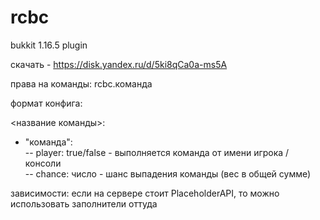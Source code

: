 # rcbc
bukkit 1.16.5 plugin  
  
скачать - https://disk.yandex.ru/d/5ki8qCa0a-ms5A  
  
права на команды: 
rcbc.команда  
  
формат конфига:
  
<название команды>:  
  - "команда":  
      -- player: true/false  - выполняется команда от имени игрока / консоли  
      -- chance: число       - шанс выпадения команды (вес в общей сумме)  
    
зависимости:
  если на сервере стоит PlaceholderAPI, то можно использовать заполнители оттуда
